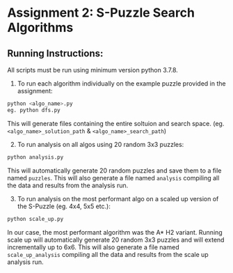 # Assignment 2: S-Puzzle Search Algorithms

## Running Instructions:

All scripts must be run using minimum version python 3.7.8.

1. To run each algorithm individually on the example puzzle provided in the assignment:


```sh
python <algo_name>.py
eg. python dfs.py
```
This will generate files containing the entire soltuion and search space. (eg. `<algo_name>_solution_path` & `<algo_name>_search_path`)


2. To run analysis on all algos using 20 random 3x3 puzzles:

```sh
python analysis.py
```

This will automatically generate 20 random puzzles and save them to a file named `puzzles`. This will also generate a file named `analysis` compiling all the data and results from the analysis run.

3. To run analysis on the most performant algo on a scaled up version of the S-Puzzle (eg. 4x4, 5x5 etc.):

```sh
python scale_up.py
```

In our case, the most performant algorithm was the A* H2 variant. Running scale up will automatically generate 20 random 3x3 puzzles and will extend incrementally up to 6x6. This will also generate a file named `scale_up_analysis` compiling all the data and results from the scale up analysis run.